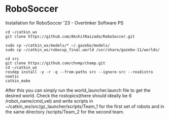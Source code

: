 # RoboSoccer
Installation for RoboSoccer '23 - Overtinker Software PS

```
cd ~/catkin_ws
git clone https://github.com/AkshitRaizada/RoboSoccer.git
```
```
sudo cp ~/catkin_ws/models/* ~/.gazebo/models/
sudo cp ~/catkin_ws/robocup_final.world /usr/share/gazebo-11/worlds/
```
```
cd src
git clone https://github.com/chvmp/champ.git
cd ~/catkin_ws
rosdep install -y -r -q --from-paths src --ignore-src --rosdistro noetic
catkin_make
```

After this you can simply run the world_launcher.launch file to get the desired world. Check the rostopics(there should ideally be 6 /robot_name/cmd_vel) and write scripts in ~/catkin_ws/src/gz_launcher/scripts/Team_1 for the first set of robots and in the same directory /scripts/Team_2 for the second team.
